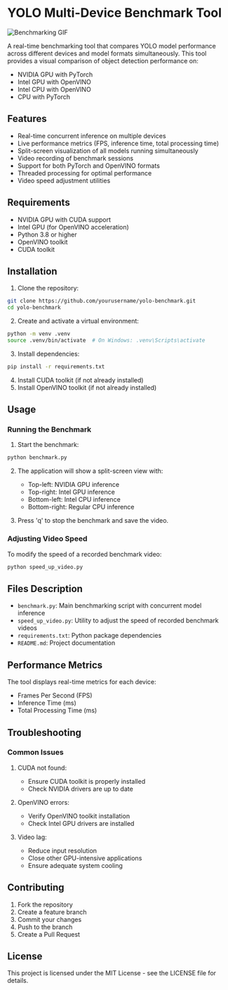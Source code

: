 # YOLO Multi-Device Benchmark Tool

![Benchmarking GIF](https://github.com/benny-png/YOLO11_in_INTEL_and_NVIDIA_GPU_and_CPU_openvino_vs_PT_models_TEST_BENCHMARKING/blob/main/ezgif-3b89b35cbf3cc0.gif)

A real-time benchmarking tool that compares YOLO model performance across different devices and model formats simultaneously. This tool provides a visual comparison of object detection performance on:
- NVIDIA GPU with PyTorch
- Intel GPU with OpenVINO
- Intel CPU with OpenVINO
- CPU with PyTorch

## Features

- Real-time concurrent inference on multiple devices
- Live performance metrics (FPS, inference time, total processing time)
- Split-screen visualization of all models running simultaneously
- Video recording of benchmark sessions
- Support for both PyTorch and OpenVINO formats
- Threaded processing for optimal performance
- Video speed adjustment utilities

## Requirements

- NVIDIA GPU with CUDA support
- Intel GPU (for OpenVINO acceleration)
- Python 3.8 or higher
- OpenVINO toolkit
- CUDA toolkit

## Installation

1. Clone the repository:
```bash
git clone https://github.com/yourusername/yolo-benchmark.git
cd yolo-benchmark
```

2. Create and activate a virtual environment:
```bash
python -m venv .venv
source .venv/bin/activate  # On Windows: .venv\Scripts\activate
```

3. Install dependencies:
```bash
pip install -r requirements.txt
```

4. Install CUDA toolkit (if not already installed)
5. Install OpenVINO toolkit (if not already installed)

## Usage

### Running the Benchmark

1. Start the benchmark:
```bash
python benchmark.py
```

2. The application will show a split-screen view with:
   - Top-left: NVIDIA GPU inference
   - Top-right: Intel GPU inference
   - Bottom-left: Intel CPU inference
   - Bottom-right: Regular CPU inference

3. Press 'q' to stop the benchmark and save the video.

### Adjusting Video Speed

To modify the speed of a recorded benchmark video:

```bash
python speed_up_video.py
```

## Files Description

- `benchmark.py`: Main benchmarking script with concurrent model inference
- `speed_up_video.py`: Utility to adjust the speed of recorded benchmark videos
- `requirements.txt`: Python package dependencies
- `README.md`: Project documentation

## Performance Metrics

The tool displays real-time metrics for each device:
- Frames Per Second (FPS)
- Inference Time (ms)
- Total Processing Time (ms)

## Troubleshooting

### Common Issues

1. CUDA not found:
   - Ensure CUDA toolkit is properly installed
   - Check NVIDIA drivers are up to date

2. OpenVINO errors:
   - Verify OpenVINO toolkit installation
   - Check Intel GPU drivers are installed

3. Video lag:
   - Reduce input resolution
   - Close other GPU-intensive applications
   - Ensure adequate system cooling

## Contributing

1. Fork the repository
2. Create a feature branch
3. Commit your changes
4. Push to the branch
5. Create a Pull Request

## License

This project is licensed under the MIT License - see the LICENSE file for details.